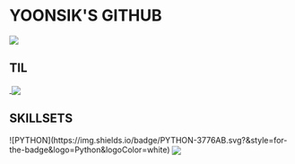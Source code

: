 # YOONSIK'S GITHUB

<a href='https://github.com/Yoonsik-Shin'>
    <img align='center' src='https://github-readme-stats.vercel.app/api?username=Yoonsik-Shin&show_icons=true&theme=radical'/>
</a>



## TIL

<a href='https://github.com/Yoonsik-Shin/TIL'>
​   <img align='center' src='https://github-readme-stats.vercel.app/api/pin/?username=Yoonsik-Shin&repo=TIL&show_icons=true&theme=radical'/>
</a>



## SKILLSETS
<a>
![PYTHON](https://img.shields.io/badge/PYTHON-3776AB.svg?&style=for-the-badge&logo=Python&logoColor=white)
</a>

<a>
​    <img align='center' src='https://github-readme-stats.vercel.app/api/top-langs/?username=Yoonsik-Shin&show_icons=true&theme=radical'/>
</a>



